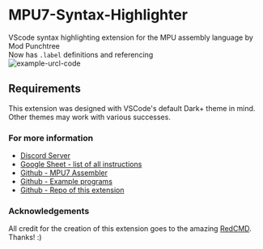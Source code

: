 # MPU7-Syntax-Highlighter
VScode syntax highlighting extension for the MPU assembly language by Mod Punchtree  
Now has `.label` definitions and referencing  
![example-urcl-code](https://github.com/RedCMD/MPU7-Syntax-Highlighter/blob/main/images/Example-Programs.png?raw=true)	

## Requirements
This extension was designed with VSCode's default Dark+ theme in mind.  
Other themes may work with various successes.  

### For more information
* [Discord Server](https://discord.gg/Nv8jzWg5j8)
* [Google Sheet - list of all instructions](https://docs.google.com/spreadsheets/d/1fgXPalCBTGg-X3QGXmNagxAMHoiOW_9nbOgaJl7fFoY/edit?usp=sharing)
* [Github - MPU7 Assembler](https://github.com/ModPunchtree/MPU7-Assembler)
* [Github - Example programs](https://github.com/ModPunchtree/MPU7)
* [Github - Repo of this extension](https://github.com/RedCMD/MPU7-Syntax-Highlighter.git)

### Acknowledgements
All credit for the creation of this extension goes to the amazing [RedCMD](https://github.com/RedCMD). Thanks! :)
